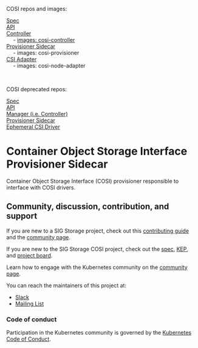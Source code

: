COSI repos and images:

[Spec](https://github.com/kubernetes-sigs/container-object-storage-interface-spec)  \
[API](https://github.com/kubernetes-sigs/container-object-storage-interface-api) \
[Controller](https://github.com/kubernetes-sigs/container-object-storage-interface-controller) <br/>
&emsp; - [images: cosi-controller](https://quay.io/repository/containerobjectstorage/objectstorage-controller?tab=tags) \
 [Provisioner Sidecar](https://sigs.k8s.io/container-object-storage-interface-provisioner-sidecar) <br /> 
 &emsp; -  images: cosi-provisioner \
 [CSI Adapter](https://github.com/kubernetes-sigs/container-object-storage-interface-csi-adapter) <br /> 
 &emsp; - images: cosi-node-adapter 

 <br />
 
COSI deprecated repos:

[Spec](https://github.com/container-object-storage-interface/spec) \
[API](https://github.com/container-object-storage-interface/api) \
[Manager (i.e. Controller)](https://github.com/container-object-storage-interface/cosi-controller-manager) \
[Provisioner Sidecar](https://github.com/container-object-storage-interface/cosi-provisioner-sidecar) \
[Ephemeral CSI Driver](https://github.com/container-object-storage-interface/ephemeral-csi-driver) 

# Container Object Storage Interface Provisioner Sidecar

 Container Object Storage Interface (COSI) provisioner responsible to interface with COSI drivers.

## Community, discussion, contribution, and support

If you are new to a SIG Storage project, check out this [contributing guide](https://github.com/kubernetes/community/blob/master/sig-storage/CONTRIBUTING.md) 
and the [community page](https://github.com/kubernetes/community/tree/master/sig-storage). 

If you are new to the SIG Storage COSI project, check out the [spec](https://github.com/kubernetes-sigs/container-object-storage-interface-spec/blob/master/spec.md), [KEP](https://github.com/kubernetes/enhancements/tree/master/keps/sig-storage/1979-object-storage-support), and [project board](https://github.com/orgs/kubernetes-sigs/projects/).

Learn how to engage with the Kubernetes community on the [community page](http://kubernetes.io/community/).

You can reach the maintainers of this project at:

- [Slack](https://kubernetes.slack.com/messages/sig-storage-cosi)
- [Mailing List](https://groups.google.com/g/container-object-storage-interface-wg?pli=1)

### Code of conduct

Participation in the Kubernetes community is governed by the [Kubernetes Code of Conduct](code-of-conduct.md).